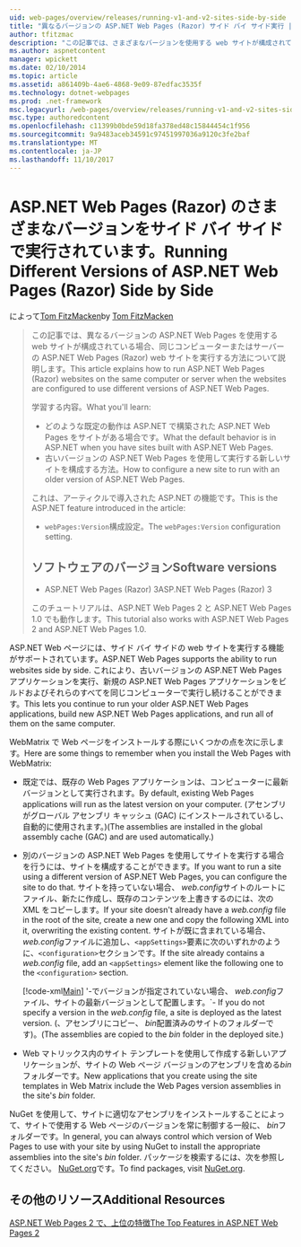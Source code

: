 ```yaml
---
uid: web-pages/overview/releases/running-v1-and-v2-sites-side-by-side
title: "異なるバージョンの ASP.NET Web Pages (Razor) サイド バイ サイド実行 |Microsoft ドキュメント"
author: tfitzmac
description: "この記事では、さまざまなバージョンを使用する web サイトが構成されている場合、同じコンピューターまたはサーバーの ASP.NET Web Pages (Razor) web サイトを実行する方法について説明しています."
ms.author: aspnetcontent
manager: wpickett
ms.date: 02/10/2014
ms.topic: article
ms.assetid: a861409b-4ae6-4868-9e09-87edfac3535f
ms.technology: dotnet-webpages
ms.prod: .net-framework
msc.legacyurl: /web-pages/overview/releases/running-v1-and-v2-sites-side-by-side
msc.type: authoredcontent
ms.openlocfilehash: c11399b0bde59d18fa378ed48c15844454c1f956
ms.sourcegitcommit: 9a9483aceb34591c97451997036a9120c3fe2baf
ms.translationtype: MT
ms.contentlocale: ja-JP
ms.lasthandoff: 11/10/2017
---
```

<a name="running-different-versions-of-aspnet-web-pages-razor-side-by-side"></a><span data-ttu-id="fbf75-103">ASP.NET Web Pages (Razor) のさまざまなバージョンをサイド バイ サイドで実行されています。</span><span class="sxs-lookup"><span data-stu-id="fbf75-103">Running Different Versions of ASP.NET Web Pages (Razor) Side by Side</span></span>
====================
<span data-ttu-id="fbf75-104">によって[Tom FitzMacken](https://github.com/tfitzmac)</span><span class="sxs-lookup"><span data-stu-id="fbf75-104">by [Tom FitzMacken](https://github.com/tfitzmac)</span></span>

> <span data-ttu-id="fbf75-105">この記事では、異なるバージョンの ASP.NET Web Pages を使用する web サイトが構成されている場合、同じコンピューターまたはサーバーの ASP.NET Web Pages (Razor) web サイトを実行する方法について説明します。</span><span class="sxs-lookup"><span data-stu-id="fbf75-105">This article explains how to run ASP.NET Web Pages (Razor) websites on the same computer or server when the websites are configured to use different versions of ASP.NET Web Pages.</span></span>
> 
> <span data-ttu-id="fbf75-106">学習する内容。</span><span class="sxs-lookup"><span data-stu-id="fbf75-106">What you'll learn:</span></span>
> 
> - <span data-ttu-id="fbf75-107">どのような既定の動作は ASP.NET で構築された ASP.NET Web Pages をサイトがある場合です。</span><span class="sxs-lookup"><span data-stu-id="fbf75-107">What the default behavior is in ASP.NET when you have sites built with ASP.NET Web Pages.</span></span>
> - <span data-ttu-id="fbf75-108">古いバージョンの ASP.NET Web Pages を使用して実行する新しいサイトを構成する方法。</span><span class="sxs-lookup"><span data-stu-id="fbf75-108">How to configure a new site to run with an older version of ASP.NET Web Pages.</span></span>
>   
> 
> <span data-ttu-id="fbf75-109">これは、アーティクルで導入された ASP.NET の機能です。</span><span class="sxs-lookup"><span data-stu-id="fbf75-109">This is the ASP.NET feature introduced in the article:</span></span>
> 
> - <span data-ttu-id="fbf75-110">`webPages:Version`構成設定。</span><span class="sxs-lookup"><span data-stu-id="fbf75-110">The `webPages:Version` configuration setting.</span></span>
>   
> 
> ## <a name="software-versions"></a><span data-ttu-id="fbf75-111">ソフトウェアのバージョン</span><span class="sxs-lookup"><span data-stu-id="fbf75-111">Software versions</span></span>
> 
> 
> - <span data-ttu-id="fbf75-112">ASP.NET Web Pages (Razor) 3</span><span class="sxs-lookup"><span data-stu-id="fbf75-112">ASP.NET Web Pages (Razor) 3</span></span>
>   
> 
> <span data-ttu-id="fbf75-113">このチュートリアルは、ASP.NET Web Pages 2 と ASP.NET Web Pages 1.0 でも動作します。</span><span class="sxs-lookup"><span data-stu-id="fbf75-113">This tutorial also works with ASP.NET Web Pages 2 and ASP.NET Web Pages 1.0.</span></span>


<span data-ttu-id="fbf75-114">ASP.NET Web ページには、サイド バイ サイドの web サイトを実行する機能がサポートされています。</span><span class="sxs-lookup"><span data-stu-id="fbf75-114">ASP.NET Web Pages supports the ability to run websites side by side.</span></span> <span data-ttu-id="fbf75-115">これにより、古いバージョンの ASP.NET Web Pages アプリケーションを実行、新規の ASP.NET Web Pages アプリケーションをビルドおよびそれらのすべてを同じコンピューターで実行し続けることができます。</span><span class="sxs-lookup"><span data-stu-id="fbf75-115">This lets you continue to run your older ASP.NET Web Pages applications, build new ASP.NET Web Pages applications, and run all of them on the same computer.</span></span>

<span data-ttu-id="fbf75-116">WebMatrix で Web ページをインストールする際にいくつかの点を次に示します。</span><span class="sxs-lookup"><span data-stu-id="fbf75-116">Here are some things to remember when you install the Web Pages with WebMatrix:</span></span>

- <span data-ttu-id="fbf75-117">既定では、既存の Web Pages アプリケーションは、コンピューターに最新バージョンとして実行されます。</span><span class="sxs-lookup"><span data-stu-id="fbf75-117">By default, existing Web Pages applications will run as the latest version on your computer.</span></span> <span data-ttu-id="fbf75-118">(アセンブリがグローバル アセンブリ キャッシュ (GAC) にインストールされているし、自動的に使用されます。)</span><span class="sxs-lookup"><span data-stu-id="fbf75-118">(The assemblies are installed in the global assembly cache (GAC) and are used automatically.)</span></span>
- <span data-ttu-id="fbf75-119">別のバージョンの ASP.NET Web Pages を使用してサイトを実行する場合を行うには、サイトを構成することができます。</span><span class="sxs-lookup"><span data-stu-id="fbf75-119">If you want to run a site using a different version of ASP.NET Web Pages, you can configure the site to do that.</span></span> <span data-ttu-id="fbf75-120">サイトを持っていない場合、 *web.config*サイトのルートにファイル、新たに作成し、既存のコンテンツを上書きするのには、次の XML をコピーします。</span><span class="sxs-lookup"><span data-stu-id="fbf75-120">If your site doesn't already have a *web.config* file in the root of the site, create a new one and copy the following XML into it, overwriting the existing content.</span></span> <span data-ttu-id="fbf75-121">サイトが既に含まれている場合、 *web.config*ファイルに追加し、`<appSettings>`要素に次のいずれかのように、`<configuration>`セクションです。</span><span class="sxs-lookup"><span data-stu-id="fbf75-121">If the site already contains a *web.config* file, add an `<appSettings>` element like the following one to the `<configuration>` section.</span></span>

    [!code-xml[Main](running-v1-and-v2-sites-side-by-side/samples/sample1.xml)]
<span data-ttu-id="fbf75-122">'-でバージョンが指定されていない場合、 *web.config*ファイル、サイトの最新バージョンとして配置します。</span><span class="sxs-lookup"><span data-stu-id="fbf75-122">\`- If you do not specify a version in the *web.config* file, a site is deployed as the latest version.</span></span> <span data-ttu-id="fbf75-123">(、アセンブリにコピー、 *bin*配置済みのサイトのフォルダーです)。</span><span class="sxs-lookup"><span data-stu-id="fbf75-123">(The assemblies are copied to the *bin* folder in the deployed site.)</span></span>
- <span data-ttu-id="fbf75-124">Web マトリックス内のサイト テンプレートを使用して作成する新しいアプリケーションが、サイトの Web ページ バージョンのアセンブリを含める*bin*フォルダーです。</span><span class="sxs-lookup"><span data-stu-id="fbf75-124">New applications that you create using the site templates in Web Matrix include the Web Pages version assemblies in the site's *bin* folder.</span></span>

<span data-ttu-id="fbf75-125">NuGet を使用して、サイトに適切なアセンブリをインストールすることによって、サイトで使用する Web ページのバージョンを常に制御する一般に、 *bin*フォルダーです。</span><span class="sxs-lookup"><span data-stu-id="fbf75-125">In general, you can always control which version of Web Pages to use with your site by using NuGet to install the appropriate assemblies into the site's *bin* folder.</span></span> <span data-ttu-id="fbf75-126">パッケージを検索するには、次を参照してください。 [NuGet.org](http://NuGet.org)です。</span><span class="sxs-lookup"><span data-stu-id="fbf75-126">To find packages, visit [NuGet.org](http://NuGet.org).</span></span>

## <a name="additional-resources"></a><span data-ttu-id="fbf75-127">その他のリソース</span><span class="sxs-lookup"><span data-stu-id="fbf75-127">Additional Resources</span></span>

[<span data-ttu-id="fbf75-128">ASP.NET Web Pages 2 で、上位の特徴</span><span class="sxs-lookup"><span data-stu-id="fbf75-128">The Top Features in ASP.NET Web Pages 2</span></span>](top-features-in-web-pages-2.md)
